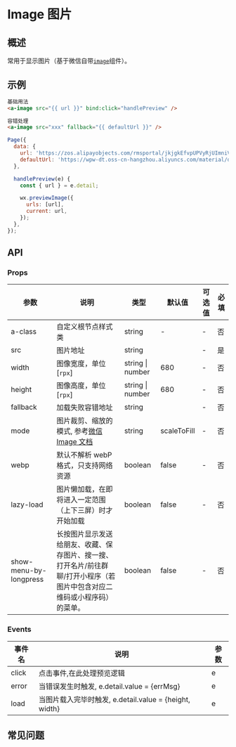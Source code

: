 # Image 图片

## 概述

常用于显示图片（基于微信自带[`image`](https://developers.weixin.qq.com/miniprogram/dev/component/image.html)组件）。

## 示例

```html
基础用法
<a-image src="{{ url }}" bind:click="handlePreview" />

容错处理
<a-image src="xxx" fallback="{{ defaultUrl }}" />
```

```js
Page({
  data: {
    url: 'https://zos.alipayobjects.com/rmsportal/jkjgkEfvpUPVyRjUImniVslZfWPnJuuZ.png',
    defaultUrl: 'https://wpw-dt.oss-cn-hangzhou.aliyuncs.com/material/default/observer-default.png',
  },

  handlePreview(e) {
    const { url } = e.detail;

    wx.previewImage({
      urls: [url],
      current: url,
    });
  },
});
```

## API

### Props

| 参数     | 说明               | 类型   | 默认值 | 可选值 | 必填 |
| -------- | ------------------ | ------ | ------ | ------ | ---- |
| a-class  | 自定义根节点样式类 | string | -      | -      | 否   |
| src      | 图片地址           | string |        | -      | 是   |
| width    | 图像宽度，单位[`rpx`]         | string \| number | 680 | -      | 否   |
| height   | 图像高度，单位[`rpx`]           | string \| number | 680 | -      | 否   |
| fallback | 加载失败容错地址   | string |        | -      | 否   |
| mode | 图片裁剪、缩放的模式, 参考[微信 Image 文档](https://developers.weixin.qq.com/miniprogram/dev/component/image.html)   | string |    scaleToFill    | -      | 否   |
| webp | 默认不解析 webP 格式，只支持网络资源   | boolean |  false      | -      | 否   |
| lazy-load | 图片懒加载，在即将进入一定范围（上下三屏）时才开始加载  | boolean |   false     | -      | 否   |
| show-menu-by-longpress | 长按图片显示发送给朋友、收藏、保存图片、搜一搜、打开名片/前往群聊/打开小程序（若图片中包含对应二维码或小程序码）的菜单。   | boolean | false    | -      | 否   |

### Events

| 事件名 | 说明                      | 参数 |
| ------ | ------------------------- | ---- |
| click  | 点击事件,在此处理预览逻辑 | e    |
| error  | 当错误发生时触发, e.detail.value = {errMsg} | e    |
| load  | 当图片载入完毕时触发, e.detail.value = {height, width}| e    |
## 常见问题
